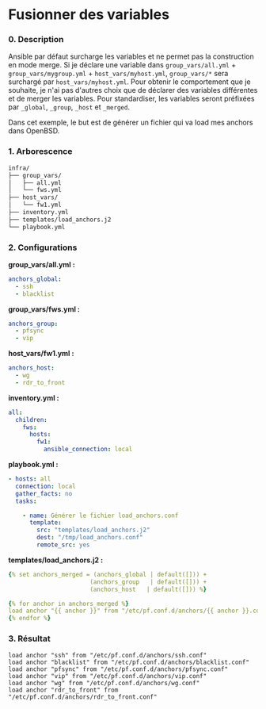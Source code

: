 Fusionner des variables
===

### 0. Description
Ansible par défaut surcharge les variables et ne permet pas la construction en mode merge.
Si je déclare une variable dans `group_vars/all.yml` + `group_vars/mygroup.yml` + `host_vars/myhost.yml`, `group_vars/*` sera surchargé par `host_vars/myhost.yml`.
Pour obtenir le comportement que je souhaite, je n'ai pas d'autres choix que de déclarer des variables différentes et de merger les variables.
Pour standardiser, les variables seront préfixées par `_global`, `_group`, `_host` et `_merged`.

Dans cet exemple, le but est de générer un fichier qui va load mes anchors dans OpenBSD.
### 1. Arborescence
```bash
infra/
├── group_vars/
│   ├── all.yml
│   └── fws.yml
├── host_vars/
│   └── fw1.yml
├── inventory.yml
├── templates/load_anchors.j2
└── playbook.yml
```

### 2. Configurations
**group_vars/all.yml :**
```yaml
anchors_global:
  - ssh
  - blacklist
```

**group_vars/fws.yml :**
```yaml
anchors_group:
  - pfsync
  - vip
```

**host_vars/fw1.yml :**
```yaml
anchors_host:
  - wg
  - rdr_to_front
```

**inventory.yml :**
```yaml
all:
  children:
    fws:
      hosts:
        fw1:
          ansible_connection: local
```

**playbook.yml :**
```yaml
- hosts: all
  connection: local
  gather_facts: no
  tasks:

    - name: Générer le fichier load_anchors.conf
      template:
        src: "templates/load_anchors.j2"
        dest: "/tmp/load_anchors.conf"
        remote_src: yes
```

 **templates/load_anchors.j2 :**
 ```yaml
 {% set anchors_merged = (anchors_global | default([])) + 
                        (anchors_group   | default([])) + 
                        (anchors_host   | default([])) %}

{% for anchor in anchors_merged %}
load anchor "{{ anchor }}" from "/etc/pf.conf.d/anchors/{{ anchor }}.conf"
{% endfor %}
```

### 3. Résultat
```
load anchor "ssh" from "/etc/pf.conf.d/anchors/ssh.conf"
load anchor "blacklist" from "/etc/pf.conf.d/anchors/blacklist.conf"
load anchor "pfsync" from "/etc/pf.conf.d/anchors/pfsync.conf"
load anchor "vip" from "/etc/pf.conf.d/anchors/vip.conf"
load anchor "wg" from "/etc/pf.conf.d/anchors/wg.conf"
load anchor "rdr_to_front" from "/etc/pf.conf.d/anchors/rdr_to_front.conf"
```
